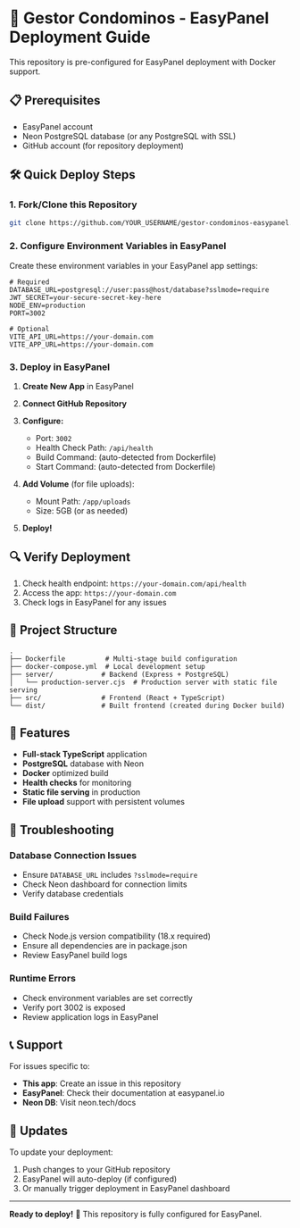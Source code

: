# 🚀 Gestor Condominos - EasyPanel Deployment Guide

This repository is pre-configured for EasyPanel deployment with Docker support.

## 📋 Prerequisites

- EasyPanel account
- Neon PostgreSQL database (or any PostgreSQL with SSL)
- GitHub account (for repository deployment)

## 🛠️ Quick Deploy Steps

### 1. Fork/Clone this Repository

```bash
git clone https://github.com/YOUR_USERNAME/gestor-condominos-easypanel.git
```

### 2. Configure Environment Variables in EasyPanel

Create these environment variables in your EasyPanel app settings:

```env
# Required
DATABASE_URL=postgresql://user:pass@host/database?sslmode=require
JWT_SECRET=your-secure-secret-key-here
NODE_ENV=production
PORT=3002

# Optional
VITE_API_URL=https://your-domain.com
VITE_APP_URL=https://your-domain.com
```

### 3. Deploy in EasyPanel

1. **Create New App** in EasyPanel
2. **Connect GitHub Repository**
3. **Configure:**
   - Port: `3002`
   - Health Check Path: `/api/health`
   - Build Command: (auto-detected from Dockerfile)
   - Start Command: (auto-detected from Dockerfile)

4. **Add Volume** (for file uploads):
   - Mount Path: `/app/uploads`
   - Size: 5GB (or as needed)

5. **Deploy!**

## 🔍 Verify Deployment

1. Check health endpoint: `https://your-domain.com/api/health`
2. Access the app: `https://your-domain.com`
3. Check logs in EasyPanel for any issues

## 📁 Project Structure

```
.
├── Dockerfile          # Multi-stage build configuration
├── docker-compose.yml  # Local development setup
├── server/            # Backend (Express + PostgreSQL)
│   └── production-server.cjs  # Production server with static file serving
├── src/               # Frontend (React + TypeScript)
└── dist/              # Built frontend (created during Docker build)
```

## 🔧 Features

- **Full-stack TypeScript** application
- **PostgreSQL** database with Neon
- **Docker** optimized build
- **Health checks** for monitoring
- **Static file serving** in production
- **File upload** support with persistent volumes

## 🐛 Troubleshooting

### Database Connection Issues
- Ensure `DATABASE_URL` includes `?sslmode=require`
- Check Neon dashboard for connection limits
- Verify database credentials

### Build Failures
- Check Node.js version compatibility (18.x required)
- Ensure all dependencies are in package.json
- Review EasyPanel build logs

### Runtime Errors
- Check environment variables are set correctly
- Verify port 3002 is exposed
- Review application logs in EasyPanel

## 📞 Support

For issues specific to:
- **This app**: Create an issue in this repository
- **EasyPanel**: Check their documentation at easypanel.io
- **Neon DB**: Visit neon.tech/docs

## 🔄 Updates

To update your deployment:

1. Push changes to your GitHub repository
2. EasyPanel will auto-deploy (if configured)
3. Or manually trigger deployment in EasyPanel dashboard

---

**Ready to deploy!** 🎉 This repository is fully configured for EasyPanel.